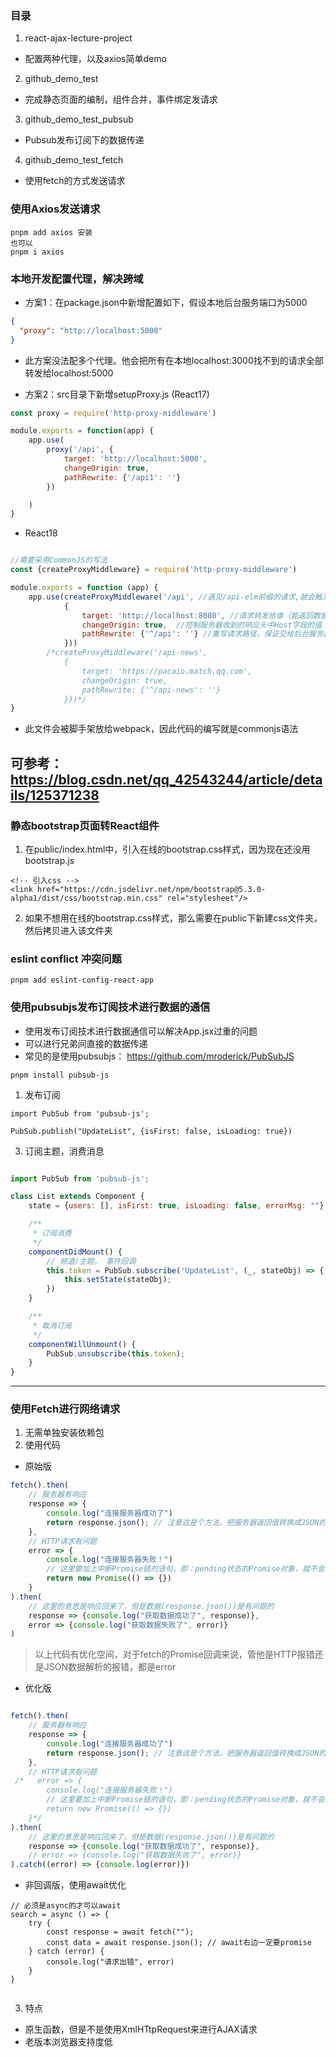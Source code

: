 ### 目录
1. react-ajax-lecture-project
* 配置两种代理，以及axios简单demo
2. github_demo_test
* 完成静态页面的编制，组件合并，事件绑定发请求
3. github_demo_test_pubsub
* Pubsub发布订阅下的数据传递
4. github_demo_test_fetch
* 使用fetch的方式发送请求 

### 使用Axios发送请求

```
pnpm add axios 安装
也可以
pnpm i axios
```

### 本地开发配置代理，解决跨域

* 方案1：在package.json中新增配置如下，假设本地后台服务端口为5000

```json
{
  "proxy": "http://localhost:5000"
}
```
- 此方案没法配多个代理。他会把所有在本地localhost:3000找不到的请求全部转发给localhost:5000

* 方案2：src目录下新增setupProxy.js (React17)
```js
const proxy = require('http-proxy-middleware')

module.exports = function(app) {
    app.use(
        proxy('/api', {
            target: 'http://localhost:5000',
            changeOrigin: true,
            pathRewrite: {'/api1': ''}
        })

    )
}

```

* React18
```js

//需要采用CommonJS的写法
const {createProxyMiddleware} = require('http-proxy-middleware')

module.exports = function (app) {
    app.use(createProxyMiddleware('/api', //遇见/api-elm前缀的请求,就会触发该代理配置
            {
                target: 'http://localhost:8080', //请求转发给谁（能返回数据的服务器地址）
                changeOrigin: true,  //控制服务器收到的响应头中Host字段的值
                pathRewrite: {'^/api': ''} //重写请求路径，保证交给后台服务器是正常地请求地址（必须配置）
            }))
        /*createProxyMiddleware('/api-news',
            {
                target: 'https://pacaio.match.qq.com',
                changeOrigin: true,
                pathRewrite: {'^/api-news': ''}
            }))*/
}
```
- 此文件会被脚手架放给webpack，因此代码的编写就是commonjs语法

可参考：
https://blog.csdn.net/qq_42543244/article/details/125371238
---

### 静态bootstrap页面转React组件
1. 在public/index.html中，引入在线的bootstrap.css样式，因为现在还没用bootstrap.js
```
<!-- 引入css -->
<link href="https://cdn.jsdelivr.net/npm/bootstrap@5.3.0-alpha1/dist/css/bootstrap.min.css" rel="stylesheet"/>
```
2. 如果不想用在线的bootstrap.css样式，那么需要在public下新建css文件夹，然后拷贝进入该文件夹


### eslint conflict 冲突问题
```
pnpm add eslint-config-react-app
```

### 使用pubsubjs发布订阅技术进行数据的通信
* 使用发布订阅技术进行数据通信可以解决App.jsx过重的问题
* 可以进行兄弟间直接的数据传递
* 常见的是使用pubsubjs： https://github.com/mroderick/PubSubJS
```
pnpm install pubsub-js
```
1. 发布订阅
```
import PubSub from 'pubsub-js';

PubSub.publish("UpdateList", {isFirst: false, isLoading: true})
```

3. 订阅主题，消费消息
```js

import PubSub from 'pubsub-js';

class List extends Component {
    state = {users: [], isFirst: true, isLoading: false, errorMsg: ""}

    /**
     * 订阅消费
     */
    componentDidMount() {
        // 频道/主题， 事件回调
        this.token = PubSub.subscribe('UpdateList', (_, stateObj) => {
            this.setState(stateObj);
        })
    }

    /**
     * 取消订阅
     */
    componentWillUnmount() {
        PubSub.unsubscribe(this.token);
    }
}

```
---

### 使用Fetch进行网络请求
1. 无需单独安装依赖包
2. 使用代码
- 原始版
```js
fetch().then(
    // 服务器有响应
    response => {
        console.log("连接服务器成功了")
        return response.json(); // 注意这是个方法，把服务器返回值转换成JSON的一个Promise
    },
    // HTTP请求有问题
    error => {
        console.log("连接服务器失败！")
        // 这里要加上中断Promise链的语句，即：pending状态的Promise对象，就不会执行下面的Then了
        return new Promise(() => {})
    }
).then(
    // 这里的意思是响应回来了，但是数据(response.json())是有问题的
    response => {console.log("获取数据成功了", response)},
    error => {console.log("获取数据失败了", error)}
)
```
> 以上代码有优化空间，对于fetch的Promise回调来说，管他是HTTP报错还是JSON数据解析的报错，都是error

- 优化版
```js

fetch().then(
    // 服务器有响应
    response => {
        console.log("连接服务器成功了")
        return response.json(); // 注意这是个方法，把服务器返回值转换成JSON的一个Promise
    },
    // HTTP请求有问题
 /*   error => {
        console.log("连接服务器失败！")
        // 这里要加上中断Promise链的语句，即：pending状态的Promise对象，就不会执行下面的Then了
        return new Promise(() => {})
    }*/
).then(
    // 这里的意思是响应回来了，但是数据(response.json())是有问题的
    response => {console.log("获取数据成功了", response)},
    // error => {console.log("获取数据失败了", error)}
).catch((error) => {console.log(error)})


```


- 非回调版，使用await优化
```
// 必须是async的才可以await
search = async () => {
    try {
        const response = await fetch("");
        const data = await response.json(); // await右边一定要promise
    } catch (error) {
        console.log("请求出错", error)
    }
}


```


3. 特点
* 原生函数，但是不是使用XmlHTtpRequest来进行AJAX请求
* 老版本浏览器支持度低

